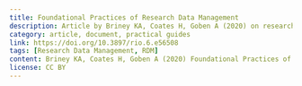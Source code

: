 ```yaml
---
title: Foundational Practices of Research Data Management
description: Article by Briney KA, Coates H, Goben A (2020) on research data management.
category: article, document, practical guides
link: https://doi.org/10.3897/rio.6.e56508
tags: [Research Data Management, RDM]
content: Briney KA, Coates H, Goben A (2020) Foundational Practices of Research Data Management. Research Ideas and Outcomes 6: e56508.
license: CC BY
---
```

